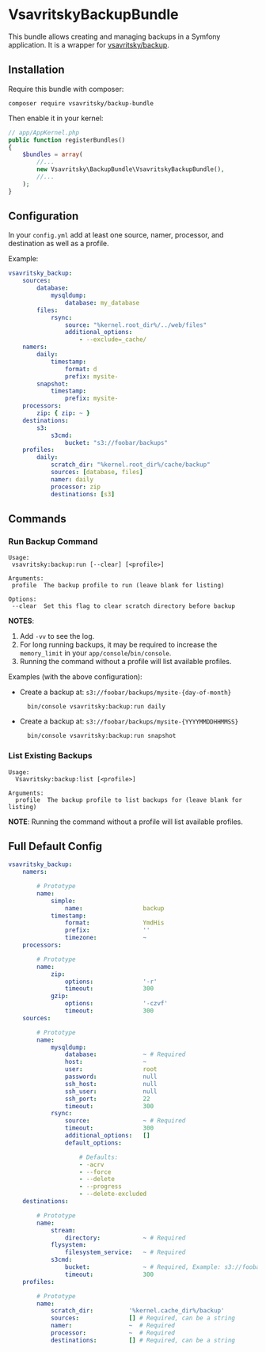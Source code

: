 # VsavritskyBackupBundle

This bundle allows creating and managing backups in a Symfony application. It is a wrapper for
[vsavritsky/backup](https://github.com/kbond/php-backup).

## Installation

Require this bundle with composer:

    composer require vsavritsky/backup-bundle

Then enable it in your kernel:

```php
// app/AppKernel.php
public function registerBundles()
{
    $bundles = array(
        //...
        new Vsavritsky\BackupBundle\VsavritskyBackupBundle(),
        //...
    );
}
```

## Configuration

In your `config.yml` add at least one source, namer, processor, and destination as well as a profile.

Example:

```yaml
vsavritsky_backup:
    sources:
        database:
            mysqldump:
                database: my_database
        files:
            rsync:
                source: "%kernel.root_dir%/../web/files"
                additional_options:
                    - --exclude=_cache/
    namers:
        daily:
            timestamp:
                format: d
                prefix: mysite-
        snapshot:
            timestamp:
                prefix: mysite-
    processors:
        zip: { zip: ~ }
    destinations:
        s3:
            s3cmd:
                bucket: "s3://foobar/backups"
    profiles:
        daily:
            scratch_dir: "%kernel.root_dir%/cache/backup"
            sources: [database, files]
            namer: daily
            processor: zip
            destinations: [s3]
```

## Commands

### Run Backup Command

```
Usage:
 vsavritsky:backup:run [--clear] [<profile>]

Arguments:
 profile  The backup profile to run (leave blank for listing)

Options:
 --clear  Set this flag to clear scratch directory before backup
```

**NOTES**:

1. Add `-vv` to see the log.
2. For long running backups, it may be required to increase the `memory_limit` in your `app/console`/`bin/console`.
3. Running the command without a profile will list available profiles.

Examples (with the above configuration):

* Create a backup at: `s3://foobar/backups/mysite-{day-of-month}`

        bin/console vsavritsky:backup:run daily

* Create a backup at: `s3://foobar/backups/mysite-{YYYYMMDDHHMMSS}`

        bin/console vsavritsky:backup:run snapshot

### List Existing Backups

```
Usage:
  Vsavritsky:backup:list [<profile>]

Arguments:
  profile  The backup profile to list backups for (leave blank for listing)
```

**NOTE**: Running the command without a profile will list available profiles.

## Full Default Config

```yaml
vsavritsky_backup:
    namers:

        # Prototype
        name:
            simple:
                name:                 backup
            timestamp:
                format:               YmdHis
                prefix:               ''
                timezone:             ~
    processors:

        # Prototype
        name:
            zip:
                options:              '-r'
                timeout:              300
            gzip:
                options:              '-czvf'
                timeout:              300
    sources:

        # Prototype
        name:
            mysqldump:
                database:             ~ # Required
                host:                 ~
                user:                 root
                password:             null
                ssh_host:             null
                ssh_user:             null
                ssh_port:             22
                timeout:              300
            rsync:
                source:               ~ # Required
                timeout:              300
                additional_options:   []
                default_options:

                    # Defaults:
                    - -acrv
                    - --force
                    - --delete
                    - --progress
                    - --delete-excluded
    destinations:

        # Prototype
        name:
            stream:
                directory:            ~ # Required
            flysystem:
                filesystem_service:   ~ # Required
            s3cmd:
                bucket:               ~ # Required, Example: s3://foobar/backups
                timeout:              300
    profiles:

        # Prototype
        name:
            scratch_dir:          '%kernel.cache_dir%/backup'
            sources:              [] # Required, can be a string
            namer:                ~  # Required
            processor:            ~  # Required
            destinations:         [] # Required, can be a string
```
